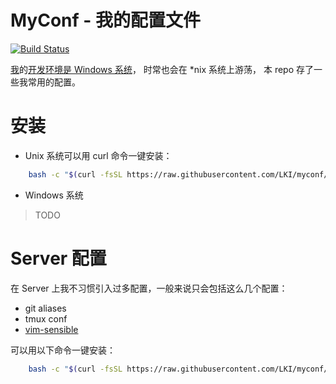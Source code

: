 # MyConf - 我的配置文件

[![Build Status][svg]][travis]

[我][me]的[开发环境是 Windows 系统][win-env]，
时常也会在 \*nix 系统上游荡，
本 repo 存了一些我常用的配置。

# 安装

* Unix 系统可以用 curl 命令一键安装：

```sh
    bash -c "$(curl -fsSL https://raw.githubusercontent.com/LKI/myconf/master/setup.sh)"
```

* Windows 系统

> TODO

# Server 配置

在 Server 上我不习惯引入过多配置，一般来说只会包括这么几个配置：

* git aliases
* tmux conf
* [vim-sensible][vim-sensible]

可以用以下命令一键安装：

```sh
    bash -c "$(curl -fsSL https://raw.githubusercontent.com/LKI/myconf/master/setup-lite.sh)"
```

[svg]: https://travis-ci.org/LKI/myconf.svg?branch=master
[travis]: https://travis-ci.org/LKI/myconf
[me]: http://www.liriansu.com/about
[win-env]: http://www.liriansu.com/windows-dev-env
[vim-sensible]: https://github.com/tpope/vim-sensible/


